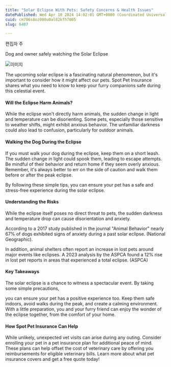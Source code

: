 ```yaml
---
title: "Solar Eclipse With Pets: Safety Concerns & Health Issues"
datePublished: Wed Apr 10 2024 14:02:01 GMT+0000 (Coordinated Universal Time)
cuid: cm706s8oz000u0al82kfh7005
slug: 6407

---
```



편집자 주

Dog and owner safely watching the Solar Eclipse

![이미지](https://cdn.hashnode.com/res/hashnode/image/upload/v1739260480360/33c782ea-1099-4d3b-9033-66a05732f54e.jpeg)

The upcoming solar eclipse is a fascinating natural phenomenon, but it's important to consider how it might affect our pets. Spot Pet Insurance shares what you need to know to keep your furry companions safe during this celestial event.

#### Will the Eclipse Harm Animals?

While the eclipse won't directly harm animals, the sudden change in light and temperature can be disorienting. Some pets, especially those sensitive to weather shifts, might exhibit anxious behavior. The unfamiliar darkness could also lead to confusion, particularly for outdoor animals.

#### Walking the Dog During the Eclipse

If you must walk your dog during the eclipse, keep them on a short leash. The sudden change in light could spook them, leading to escape attempts. Be mindful of their behavior and return home if they seem overly anxious. Remember, it's always better to err on the side of caution and walk them before or after the peak eclipse.

By following these simple tips, you can ensure your pet has a safe and stress-free experience during the solar eclipse.

#### Understanding the Risks

While the eclipse itself poses no direct threat to pets, the sudden darkness and temperature drop can cause disorientation and anxiety.

According to a 2017 study published in the journal "Animal Behavior" nearly 67% of dogs exhibited signs of anxiety during a past solar eclipse. (National Geographic).

In addition, animal shelters often report an increase in lost pets around major events like eclipses. A 2023 analysis by the ASPCA found a 12% rise in lost pet reports in areas that experienced a total eclipse. (ASPCA)

#### Key Takeaways

The solar eclipse is a chance to witness a spectacular event. By taking some simple precautions,

you can ensure your pet has a positive experience too. Keep them safe indoors, avoid walks during the peak, and create a calming environment. With a little preparation, you and your furry friend can enjoy the wonder of the eclipse together, from the comfort of your home.

#### How Spot Pet Insurance Can Help

While unlikely, unexpected vet visits can arise during any outing. Consider enrolling your pet in a pet insurance plan for additional peace of mind. These plans can help offset the cost of veterinary care by offering you reimbursements for eligible veterinary bills. Learn more about what pet insurance covers and get a free quote today!